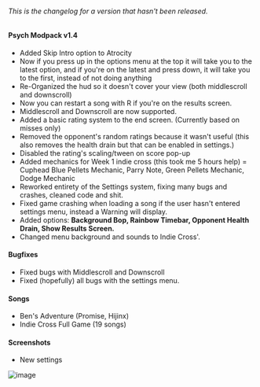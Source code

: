 ###### This is the changelog for a version that hasn't been released.
#### Psych Modpack v1.4

- Added Skip Intro option to Atrocity
- Now if you press up in the options menu at the top it will take you to the latest option, and if you're on the
  latest and press down, it will take you to the first, instead of not doing anything
- Re-Organized the hud so it doesn't cover your view (both middlescroll and downscroll)
- Now you can restart a song with R if you're on the results screen.
- Middlescroll and Downscroll are now supported.
- Added a basic rating system to the end screen. (Currently based on misses only)
- Removed the opponent's random ratings because it wasn't useful (this also removes the health drain but that can be enabled in settings.)
- Disabled the rating's scaling/tween on score pop-up
- Added mechanics for Week 1 indie cross (this took me 5 hours help) = Cuphead Blue Pellets Mechanic, Parry Note, Green Pellets Mechanic, Dodge Mechanic
- Reworked entirety of the Settings system, fixing many bugs and crashes, cleaned code and shit.
- Fixed game crashing when loading a song if the user hasn't entered settings menu, instead a Warning will display.
- Added options: **Background Bop, Rainbow Timebar, Opponent Health Drain, Show Results Screen.**
- Changed menu background and sounds to Indie Cross'.



#### Bugfixes
- Fixed bugs with Middlescroll and Downscroll
- Fixed (hopefully) all bugs with the settings menu.

#### Songs
- Ben's Adventure (Promise, Hijinx)
- Indie Cross Full Game (19 songs)
  
#### Screenshots

- New settings

![image](https://user-images.githubusercontent.com/101958916/163276157-af3dd613-0c1d-48f0-b7a4-f0d5714ad37d.png)

